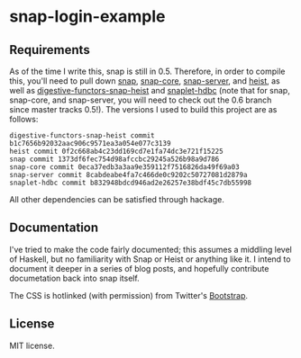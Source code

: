 snap-login-example
==================

Requirements
------------
As of the time I write this, snap is still in 0.5. Therefore, in order to compile this, you'll need to pull down [snap](https://github.com/snapframework/snap/), [snap-core](https://github.com/snapframework/snap-core), [snap-server](https://github.com/snapframework/snap-server), and [heist](https://github.com/snapframework/heist), as well as [digestive-functors-snap-heist](https://github.com/dbp/digestive-functors-snap-heist) and [snaplet-hdbc](https://github.com/norm2782/snaplet-hdbc) (note that for snap, snap-core, and snap-server, you will need to check out the 0.6 branch since master tracks 0.5!). The versions I used to build this project are as follows:

    digestive-functors-snap-heist commit b1c7656b92032aac906c9571ea3a054e077c3139
    heist commit 0f2c668ab4c23dd169cd7e1fa74dc3e721f15225
    snap commit 1373df6fec754d98afccbc29245a526b98a9d786
    snap-core commit 0eca37edb3a3aa9e359112f7516826da49f69a03
    snap-server commit 8cabdeabe4fa7c466de0c9202c50727081d2879a
    snaplet-hdbc commit b832948bdcd946ad2e26257e38bdf45c7db55998

All other dependencies can be satisfied through hackage.

Documentation
----------
I've tried to make the code fairly documented; this assumes a middling level of Haskell, but no familiarity with Snap or Heist or anything like it. I intend to document it deeper in a series of blog posts, and hopefully contribute documetation back into snap itself.

The CSS is hotlinked (with permission) from Twitter's [Bootstrap](http://twitter.github.com/bootstrap/).

License
----------
MIT license.